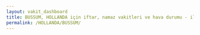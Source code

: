 ```yaml
---
layout: vakit_dashboard
title: BUSSUM, HOLLANDA için iftar, namaz vakitleri ve hava durumu - ilçe/eyalet seç
permalink: /HOLLANDA/BUSSUM/
---
```


<script type="text/javascript">
  var GLOBAL_COUNTRY = 'HOLLANDA';
  var GLOBAL_CITY = 'BUSSUM';
  var GLOBAL_STATE = '';
  var lat = 72;
  var lon = 21;
</script>
